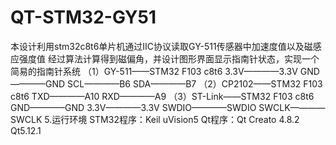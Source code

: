 # QT-STM32-GY51
	
  本设计利用stm32c8t6单片机通过IIC协议读取GY-511传感器中加速度值以及磁感应强度值
  经过算法计算得到磁偏角，并设计图形界面显示指南针状态，实现一个简易的指南针系统
  （1）GY-511——STM32 F103 c8t6
3.3V————3.3V
GND————GND
SCL————B6
SDA————B7
（2）CP2102——STM32 F103 c8t6
TXD————A10
RXD————A9
（3）ST-Link——STM32 F103 c8t6
GND————GND
3.3V————3.3V
SWDIO————SWDIO
SWCLK————SWCLK
5.运行环境
STM32程序：Keil uVision5
Qt程序：Qt Creato 4.8.2 Qt5.12.1
